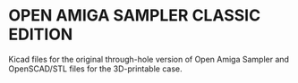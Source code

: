 # OPEN AMIGA SAMPLER CLASSIC EDITION

Kicad files for the original through-hole version of Open Amiga Sampler and OpenSCAD/STL files for the 3D-printable case.